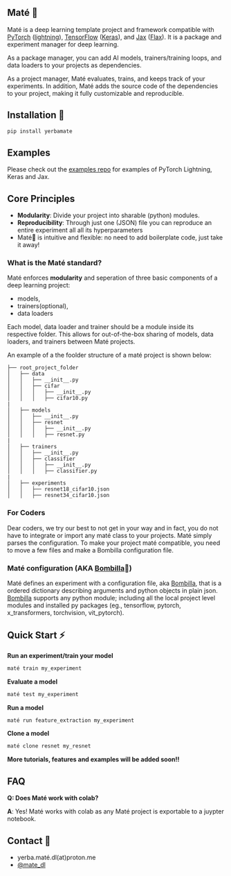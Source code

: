 ## Maté 🧉

Maté is a deep learning template project and framework compatible with [PyTorch](https://pytorch.org/) ([lightning](https://www.pytorchlightning.ai/)), [TensorFlow](https://www.tensorflow.org/) ([Keras](https://keras.io/)), and [Jax](https://github.com/google/jax) ([Flax](https://github.com/google/flax)). It is a package and experiment manager for deep learning. 


As a package manager, you can add AI models, trainers/training loops, and data loaders to your projects as dependencies.


As a project manager, Maté evaluates, trains, and keeps track of your experiments. In addition, Maté adds the source code of the dependencies to your project, making it fully customizable and reproducible.

## Installation 🔌

```bash
pip install yerbamate
```

## Examples

Please check out the [examples repo](https://github.com/ilex-paraguariensis/examples/) for examples of PyTorch Lightning, Keras and Jax.

## Core Principles

- **Modularity**: Divide your project into sharable (python) modules.
- **Reproducibility**: Through just one (JSON) file you can reproduce an entire experiment all all its hyperparameters
- Maté🧉 is intuitive and flexible: no need to add boilerplate code, just take it away!

### What is the Maté standard?
Maté enforces **modularity** and seperation of three basic components of a deep learning project:

- models,
- trainers(optional),
- data loaders

Each model, data loader and trainer should be a module inside its respective folder. This allows for out-of-the-box sharing of models, data loaders, and trainers between Maté projects. 

An example of a the foolder structure of a maté project is shown below:

```
├── root_project_folder
│   ├── data
│   │   ├── __init__.py
│   │   ├── cifar
│   │   │   ├── __init__.py
│   │   │   ├── cifar10.py
|
│   ├── models
│   │   ├── __init__.py
│   │   ├── resnet
│   │   │   ├── __init__.py
│   │   │   ├── resnet.py
|
│   ├── trainers
│   │   ├── __init__.py
│   │   ├── classifier
│   │   │   ├── __init__.py
│   │   │   ├── classifier.py
|
│   ├── experiments
│   │   ├── resnet18_cifar10.json
│   │   ├── resnet34_cifar10.json

```



### For Coders
Dear coders, we try our best to not get in your way and in fact, you do not have to integrate or import any maté class to your projects. Maté simply parses the configuration. To make your project maté compatible, you need to move a few files and make a Bombilla configuration file. 

### Maté configuration (AKA [Bombilla](https://github.com/ilex-paraguariensis/bombilla)🧉)
Maté defines an experiment with a configuration file, aka [Bombilla](https://github.com/ilex-paraguariensis/bombilla), that is a ordered dictionary describing arguments and python objects in plain json. [Bombilla](https://github.com/ilex-paraguariensis/bombilla) supports any python module; including all the local project level modules and installed py packages (eg., tensorflow, pytorch, x_transformers, torchvision, vit_pytorch). 


## Quick Start ⚡

**Run an experiment/train your model**

```bash
maté train my_experiment
```

**Evaluate a model**

```bash
maté test my_experiment
```

**Run a model**

```bash
maté run feature_extraction my_experiment
```

**Clone a model**

```bash
maté clone resnet my_resnet
```

**More tutorials, features and examples will be added soon!!**


## FAQ
**Q: Does Maté work with colab?**

**A**: Yes! Maté works with colab as any Maté project is exportable to a juypter notebook.

## Contact 🤝 


- yerba.maté.dl(at)proton.me
- [@mate_dl](https://twitter.com/mate_dl)

